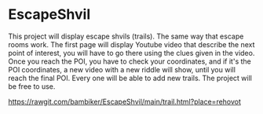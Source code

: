 # EscapeShvil
This project will display escape shvils (trails). The same way that escape rooms work.
The first page will display Youtube video that describe the next point of interest, you will have to go there using the clues given in the video. 
Once you reach the POI, you have to check your coordinates, and if it's the POI coordinates, a new video with a new riddle will show, until you will reach the final POI.
Every one will be able to add new trails.
The project will be free to use.

https://rawgit.com/bambiker/EscapeShvil/main/trail.html?place=rehovot
